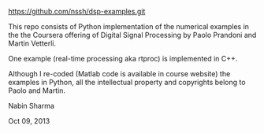 https://github.com/nssh/dsp-examples.git


This repo consists of Python implementation of the numerical
examples in the the Coursera offering of Digital Signal Processing 
by Paolo Prandoni and Martin Vetterli.

One example (real-time processing aka rtproc) is implemented in C++.

Although I re-coded (Matlab code is available in course website) the
examples in Python, all the intellectual property and copyrights belong
to Paolo and Martin.


Nabin Sharma

Oct 09, 2013
